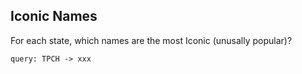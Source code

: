
## Iconic Names

For each state, which names are the most Iconic (unusally popular)?
 
 <!-- malloy-query  
  name="Iconic Names by State"
  model="model.malloy"
-->
```malloy
query: TPCH -> xxx
```
